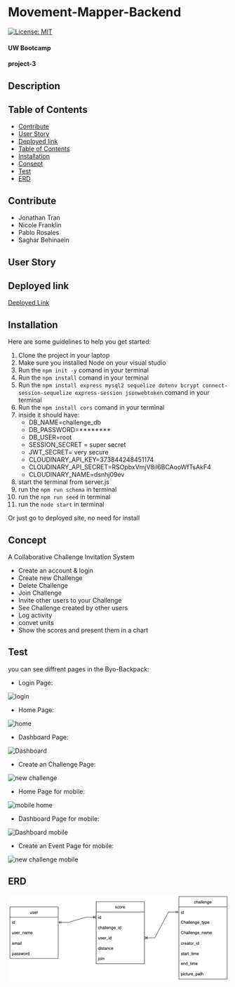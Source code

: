 

# Movement-Mapper-Backend
[![License: MIT](https://img.shields.io/badge/License-MIT-yellow.svg)](https://opensource.org/licenses/MIT)  

#### UW Bootcamp 
#### project-3

## Description

## Table of Contents 
    
  - [Contribute](#contribute)
  - [User Story](#user-story)
  - [Deployed link](#deployed-link)
  - [Table of Contents](#table-of-contents)
  - [Installation](#installation)
  - [Consept](#concept)
  - [Test](#test)
  - [ERD](#erd)

## Contribute
*   Jonathan Tran
*   Nicole Franklin
*   Pablo Rosales
*   Saghar Behinaein
  
## User Story


## Deployed link
[Deployed Link](https://movementmapper-back.herokuapp.com/users)
  

## Installation
Here are some guidelines to help you get started:

1. Clone the project in your laptop  
2. Make sure you installed Node on your visual studio 
3. Run the `npm init -y` comand in your terminal
4. Run the `npm install` comand in your terminal
5. Run the `npm install express mysql2 sequelize dotenv bcrypt connect-session-sequelize express-session jsonwebtoken` comand in your terminal
6. Run the `npm install cors` comand in your terminal
7.  inside it should have:
    * DB_NAME=challenge_db
    * DB_PASSWORD=********
    * DB_USER=root
    * SESSION_SECRET = super secret
    * JWT_SECRET= very secure
    * CLOUDINARY_API_KEY=373844248451174
    * CLOUDINARY_API_SECRET=RSOpbxVmjV8il6BCAooWfTsAkF4
    * CLOUDINARY_NAME=dsnhj09ev
8.  start the terminal from server.js
9.  run the `npm run schema` in terminal
10.  run the `npm run seed` in terminal
11.  run the `node start` in terminal

Or just go to deployed site, no need for install   

## Concept
A Collaborative Challenge Invitation System
* Create an account & login
* Create new Challenge
* Delete Challenge
* Join Challenge
* Invite other users to your Challenge
* See Challenge created by other users
* Log activity
* convet units
* Show the scores and present them in a chart


## Test
you can see diffrent pages in the Byo-Backpack:   
* Login Page: 

![login]()

* Home Page: 

![home]()

* Dashboard Page: 

![Dashboard]()

* Create an Challenge Page: 

![new challenge]()

* Home Page for mobile: 

![mobile home](./public/images/m1.png)

* Dashboard Page for mobile: 

![Dashboard mobile](./public/images/m2.png)

* Create an Event Page for mobile: 

![new challenge mobile](./public/images/m3.png)

## ERD
![ERD](./Assets/Movement-Mapper-Backend-RED.png)





